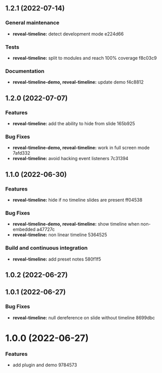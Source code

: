 ## 1.2.1 (2022-07-14)


### General maintenance

* **reveal-timeline:** detect development mode e224d66


### Tests

* **reveal-timeline:** split to modules and reach 100% coverage f8c03c9


### Documentation

* **reveal-timeline-demo, reveal-timeline:** update demo f4c8812

## 1.2.0 (2022-07-07)


### Features

* **reveal-timeline:** add the ability to hide from slide 165b925


### Bug Fixes

* **reveal-timeline-demo, reveal-timeline:** work in full screen mode 7afd332
* **reveal-timeline:** avoid hacking event listeners 7c31394

## 1.1.0 (2022-06-30)


### Features

* **reveal-timeline:** hide if no timeline slides are present ff04538


### Bug Fixes

* **reveal-timeline-demo, reveal-timeline:** show timeline when non-embedded a47727c
* **reveal-timeline:** non linear timeline 5364525


### Build and continuous integration

* **reveal-timeline:** add preset notes 580f1f5

## 1.0.2 (2022-06-27)

## 1.0.1 (2022-06-27)


### Bug Fixes

* **reveal-timeline:** null dereference on slide without timeline 8699dbc

# 1.0.0 (2022-06-27)


### Features

* add plugin and demo 9784573
